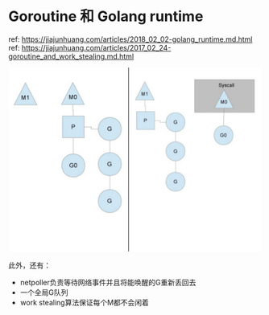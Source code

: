 # Goroutine 和 Golang runtime

ref: https://jiajunhuang.com/articles/2018_02_02-golang_runtime.md.html
ref: https://jiajunhuang.com/articles/2017_02_24-goroutine_and_work_stealing.md.html

![GMP](./img/golang_gmp.jpg)

此外，还有：

- netpoller负责等待网络事件并且将能唤醒的G重新丢回去
- 一个全局G队列
- work stealing算法保证每个M都不会闲着

